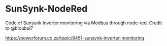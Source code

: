 SunSynk-NodeRed
===============

Code of Sunsunk Inverter monitoring via Modbus through node-red.
Credit to @bloubul7

https://powerforum.co.za/topic/8451-sunsynk-inverter-monitoring